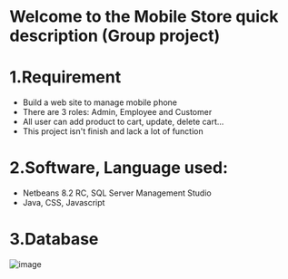 # Welcome to the Mobile Store quick description (Group project)
# 1.Requirement
- Build a web site to manage mobile phone
- There are 3 roles: Admin, Employee and Customer
- All user can add product to cart, update, delete cart...
- This project isn't finish and lack a lot of function
# 2.Software, Language used:
- Netbeans 8.2 RC, SQL Server Management Studio
- Java, CSS, Javascript
# 3.Database
![image](https://user-images.githubusercontent.com/102649750/160790415-4ec390fe-a7b1-408e-a220-1ee7ee758dbe.png)
